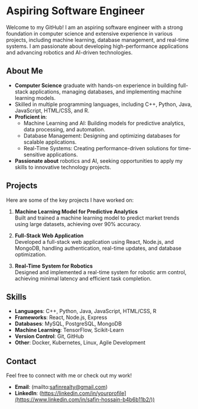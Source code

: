 # Aspiring Software Engineer

Welcome to my GitHub! I am an aspiring software engineer with a strong foundation in computer science and extensive experience in various projects, including machine learning, database management, and real-time systems. I am passionate about developing high-performance applications and advancing robotics and AI-driven technologies.

## About Me

- **Computer Science** graduate with hands-on experience in building full-stack applications, managing databases, and implementing machine learning models.
- Skilled in multiple programming languages, including C++, Python, Java, JavaScript, HTML/CSS, and R.
- **Proficient in**:
  - Machine Learning and AI: Building models for predictive analytics, data processing, and automation.
  - Database Management: Designing and optimizing databases for scalable applications.
  - Real-Time Systems: Creating performance-driven solutions for time-sensitive applications.
- **Passionate about** robotics and AI, seeking opportunities to apply my skills to innovative technology projects.

## Projects

Here are some of the key projects I have worked on:

1. **Machine Learning Model for Predictive Analytics**  
   Built and trained a machine learning model to predict market trends using large datasets, achieving over 90% accuracy.

2. **Full-Stack Web Application**  
   Developed a full-stack web application using React, Node.js, and MongoDB, handling authentication, real-time updates, and database optimization.

3. **Real-Time System for Robotics**  
   Designed and implemented a real-time system for robotic arm control, achieving minimal latency and efficient task completion.

## Skills

- **Languages**: C++, Python, Java, JavaScript, HTML/CSS, R
- **Frameworks**: React, Node.js, Express
- **Databases**: MySQL, PostgreSQL, MongoDB
- **Machine Learning**: TensorFlow, Scikit-Learn
- **Version Control**: Git, GitHub
- **Other**: Docker, Kubernetes, Linux, Agile Development

## Contact

Feel free to connect with me or check out my work!  
- **Email**: (mailto:safinrealty@gmail.com)
- **LinkedIn**: (https://linkedin.com/in/yourprofile](https://www.linkedin.com/in/safin-hossain-b4b6b11b2/))
